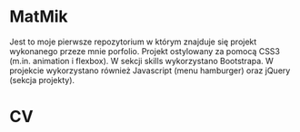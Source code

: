 # MatMik
Jest to moje pierwsze repozytorium w którym znajduje się projekt wykonanego przeze mnie porfolio.
Projekt ostylowany za pomocą CSS3 (m.in. animation i flexbox).
W sekcji skills wykorzystano Bootstrapa.
W projekcie wykorzystano również Javascript (menu hamburger) oraz jQuery (sekcja projekty).
# CV
